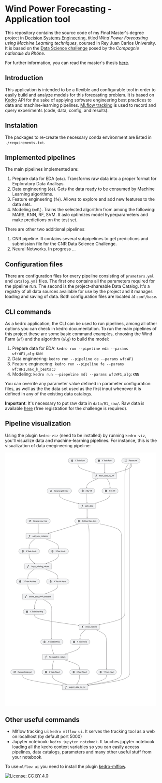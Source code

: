 # Wind Power Forecasting - Application tool

This repository contains the source code of my Final Master's degree project in [Decision Systems Engineering](https://www.urjc.es/estudios/master/915-ingenieria-de-sistemas-de-decision), titled *Wind Power Forecasting using Machine Learning techniques*, coursed in Rey Juan Carlos University. It is based on the [Data Science challenge](https://challengedata.ens.fr/participants/challenges/34/) posed by the *Compagnie nationale du Rhône*. 

For further information, you can read the master's thesis [here](dissertation.pdf).



## Introduction
This application is intended to be a flexible and configurable tool in order to easily build and analyze models for this forecasting problem. It is based on [Kedro](https://kedro.readthedocs.io/en/stable/index.html) API for the sake of applying software engineering best practices to data and machine-learning pipelines. [MLflow tracking](https://mlflow.org/) is used to record and query experiments (code, data, config, and results).

## Instalation
The packages to re-create the necessary conda environment are listed in `./requirements.txt`.

## Implemented pipelines
The main pipelines implemented are:
1. Prepare data for EDA (`eda`). Transforms raw data into a proper format for Exploratory Data Analisys.
2. Data engineering (`de`). Gets the data ready to be consumed by Machine Learning algorithms.
3. Feature engineering (`fe`). Allows to explore and add new features to the data sets.
4. Modeling (`mdl`). Trains the selected algorithm from among the following: MARS, KNN, RF, SVM. It aslo optimizes model hyperparameters and make predictions on the test set.

There are other two additional pipelines:
1. CNR pipeline. It contains several subpipelines to get predictions and submission file for the CNR Data Science Challenge.
2. Neural Networks. In progress ...

## Configuration files
There are configuration files for every pipeline consisting of `prameters.yml` and `catalog.yml` files. The first one contains all the parameters required for the pipeline run. The second is the project-shareable Data Catalog.  It's a registry of all data sources available for use by the project and it manages loading and saving of data. Both configuration files are located at `conf/base`.

## CLI commands
As a kedro application, the CLI can be used to run pipelines, among all other options you can check in kedro documentation. To run the main pipelines of this project these are some basic command examples, choosing the Wind Farm  (`wf`) and the algorithm (`alg`) to build the model:
1. Prepare data for EDA: `kedro run --pipeline eda --params wf:WF1,alg:KNN`
2. Data engineering: `kedro run --pipeline de --params wf:WF1`
3. Feature engineering: `kedro run --pipeline fe --params wf:WF1,max_k_bests:3`
4. Modeling: `kedro run --piepeline mdl --params wf:WF1,alg:KNN`

You can overrite any parameter value defined in parameter configuration files, as well as the the data set used as the first input whenever it is defined in any of the existing data catalogs. 

**Important**: It's necessary to put raw data in `data/01_raw/`. Raw data is available [here](https://challengedata.ens.fr/challenges/34) (free registration for the challenge is required).


## Pipeline visualization
Using the plugin `kedro-viz` (need to be installed) by running `kedro viz`, you'll visualize  data and machine-learning pipelines. For instance, this is the visualization of data enegineering pipeline:

<img src="viz/pip-de.png" width="500">


## Other useful commands
* Mlflow tracking ui: `kedro mlflow ui`. It serves the tracking tool as a web on localhost (by default port 5000)
* Jupyter notebook: `kedro jupyter notebook`. It lauches jupyter notebook loading all the kedro context variables so you can easily access pipelines, data catalogs, parameters and many other useful stuff from your notebook.

To use `mlflow ui` you need to install the plugin [kedro-mlflow](https://github.com/Galileo-Galilei/kedro-mlflow).





[![License: CC BY 4.0](https://img.shields.io/badge/License-CC%20BY%204.0-lightgrey.svg)](https://creativecommons.org/licenses/by/4.0/)
